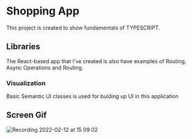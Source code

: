 # Shopping App

This project is created to show fundamentals of TYPESCRIPT.

## Libraries

The React-based app that I've created is also have examples of Routing, Async Operations and Routing.

### Visualization

Basic Semantic UI classes is used for bulding up UI in this application

## Screen Gif
![Recording 2022-02-12 at 15 09 02](https://user-images.githubusercontent.com/87411259/153710748-919a193d-d9af-403e-9deb-7e45389d6985.gif)
